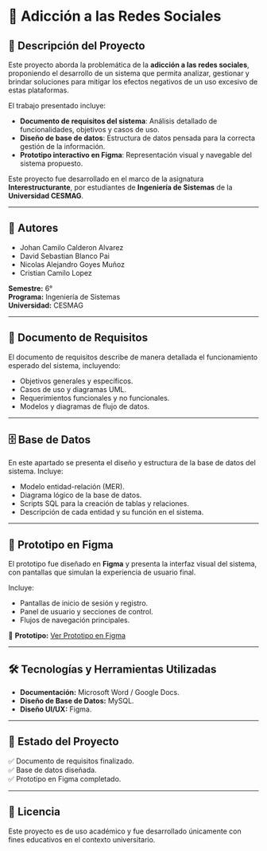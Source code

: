 # 📱 Adicción a las Redes Sociales  

## 📖 Descripción del Proyecto  
Este proyecto aborda la problemática de la **adicción a las redes sociales**, proponiendo el desarrollo de un sistema que permita analizar, gestionar y brindar soluciones para mitigar los efectos negativos de un uso excesivo de estas plataformas.  

El trabajo presentado incluye:  
- **Documento de requisitos del sistema**: Análisis detallado de funcionalidades, objetivos y casos de uso.  
- **Diseño de base de datos**: Estructura de datos pensada para la correcta gestión de la información.  
- **Prototipo interactivo en Figma**: Representación visual y navegable del sistema propuesto.  

Este proyecto fue desarrollado en el marco de la asignatura **Interestructurante**, por estudiantes de **Ingeniería de Sistemas** de la **Universidad CESMAG**.  

---

## 👥 Autores  
- Johan Camilo Calderon Alvarez  
- David Sebastian Blanco Pai  
- Nicolas Alejandro Goyes Muñoz  
- Cristian Camilo Lopez  

**Semestre:** 6°  
**Programa:** Ingeniería de Sistemas  
**Universidad:** CESMAG  

---

## 📄 Documento de Requisitos  
El documento de requisitos describe de manera detallada el funcionamiento esperado del sistema, incluyendo:  
- Objetivos generales y específicos.  
- Casos de uso y diagramas UML.  
- Requerimientos funcionales y no funcionales.  
- Modelos y diagramas de flujo de datos.  
 

---

## 🗄️ Base de Datos  
En este apartado se presenta el diseño y estructura de la base de datos del sistema. Incluye:  
- Modelo entidad-relación (MER).  
- Diagrama lógico de la base de datos.  
- Scripts SQL para la creación de tablas y relaciones.  
- Descripción de cada entidad y su función en el sistema.  

---

## 🎨 Prototipo en Figma  
El prototipo fue diseñado en **Figma** y presenta la interfaz visual del sistema, con pantallas que simulan la experiencia de usuario final.  

Incluye:  
- Pantallas de inicio de sesión y registro.  
- Panel de usuario y secciones de control.  
- Flujos de navegación principales.  

🎨 **Prototipo:** [Ver Prototipo en Figma](https://www.figma.com/proto/w5QRaGU8Ei74zc495LqPPM/UI-Kit--Healthcare---Vixacare--Community-?node-id=1102-6342&p=f&t=xcQuy1d6wSBma2kZ-1&scaling=min-zoom&content-scaling=fixed&page-id=2%3A2005&starting-point-node-id=399%3A22210)  

---

## 🛠️ Tecnologías y Herramientas Utilizadas  
- **Documentación:** Microsoft Word / Google Docs.  
- **Diseño de Base de Datos:** MySQL.  
- **Diseño UI/UX:** Figma.  

---

## 📅 Estado del Proyecto  
✅ Documento de requisitos finalizado.  
✅ Base de datos diseñada.  
✅ Prototipo en Figma completado.  

---

## 📜 Licencia  
Este proyecto es de uso académico y fue desarrollado únicamente con fines educativos en el contexto universitario.  
